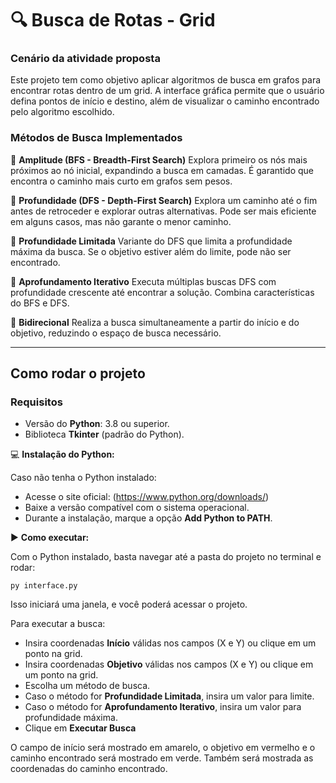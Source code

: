 # 🔍 Busca de Rotas - Grid

### Cenário da atividade proposta

Este projeto tem como objetivo aplicar algoritmos de busca em grafos para encontrar rotas dentro de um grid. A interface gráfica permite que o usuário defina pontos de início e destino, além de visualizar o caminho encontrado pelo algoritmo escolhido.

### Métodos de Busca Implementados

🔹 **Amplitude (BFS - Breadth-First Search)**
Explora primeiro os nós mais próximos ao nó inicial, expandindo a busca em camadas. É garantido que encontra o caminho mais curto em grafos sem pesos.

🔹 **Profundidade (DFS - Depth-First Search)**
Explora um caminho até o fim antes de retroceder e explorar outras alternativas. Pode ser mais eficiente em alguns casos, mas não garante o menor caminho.

🔹 **Profundidade Limitada**
Variante do DFS que limita a profundidade máxima da busca. Se o objetivo estiver além do limite, pode não ser encontrado.

🔹 **Aprofundamento Iterativo**
Executa múltiplas buscas DFS com profundidade crescente até encontrar a solução. Combina características do BFS e DFS.

🔹 **Bidirecional**
Realiza a busca simultaneamente a partir do início e do objetivo, reduzindo o espaço de busca necessário.

---

## Como rodar o projeto

### Requisitos

- Versão do **Python**: 3.8 ou superior.
- Biblioteca **Tkinter** (padrão do Python).

💻 **Instalação do Python:**

Caso não tenha o Python instalado:
- Acesse o site oficial: (https://www.python.org/downloads/)
- Baixe a versão compatível com o sistema operacional.
- Durante a instalação, marque a opção **Add Python to PATH**.

▶️ **Como executar:**

Com o Python instalado, basta navegar até a pasta do projeto no terminal e rodar:
```
py interface.py
```
Isso iniciará uma janela, e você poderá acessar o projeto.

Para executar a busca:
- Insira coordenadas **Início** válidas nos campos (X e Y) ou clique em um ponto na grid.
- Insira coordenadas **Objetivo** válidas nos campos (X e Y) ou clique em um ponto na grid.
- Escolha um método de busca.
- Caso o método for **Profundidade Limitada**, insira um valor para limite.
- Caso o método for **Aprofundamento Iterativo**, insira um valor para profundidade máxima.
- Clique em **Executar Busca**

O campo de início será mostrado em amarelo, o objetivo em vermelho e o caminho encontrado será mostrado em verde. Também será mostrada as coordenadas do caminho encontrado.
